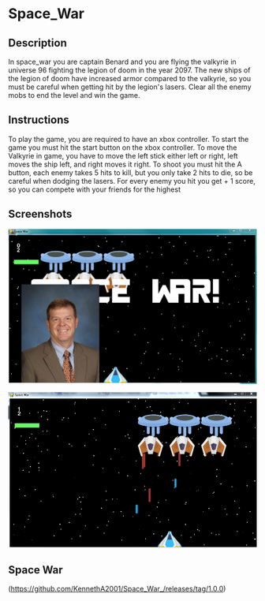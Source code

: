 # Space_War


## Description
In space_war you are captain Benard and you are flying the valkyrie in universe 96 fighting the legion of doom in the year 2097.  The new ships of the legion of doom have increased armor compared to the valkyrie, so you must be careful when getting hit by the legion's lasers.  Clear all the enemy mobs to end the level and win the game.

## Instructions
To play the game, you are required to have an xbox controller.  To start the game you must hit the start button on the xbox controller.  To move the Valkyrie in game, you have to move the left stick either left or right, left moves the ship left, and right moves it right.  To shoot you must hit the A button, each enemy takes 5 hits to kill, but you only take 2 hits to die, so be careful when dodging the lasers.  For every enemy you hit you get + 1 score, so you can compete with your friends for the highest 

## Screenshots
![alt text](https://raw.githubusercontent.com/KennethA2001/Space_War_/master/space_war/Assets/Images/splash.screen.PNG)

![alt text](https://raw.githubusercontent.com/KennethA2001/Space_War_/master/space_war/Assets/Images/playing.screen.PNG)


## Space War
(https://github.com/KennethA2001/Space_War_/releases/tag/1.0.0)

